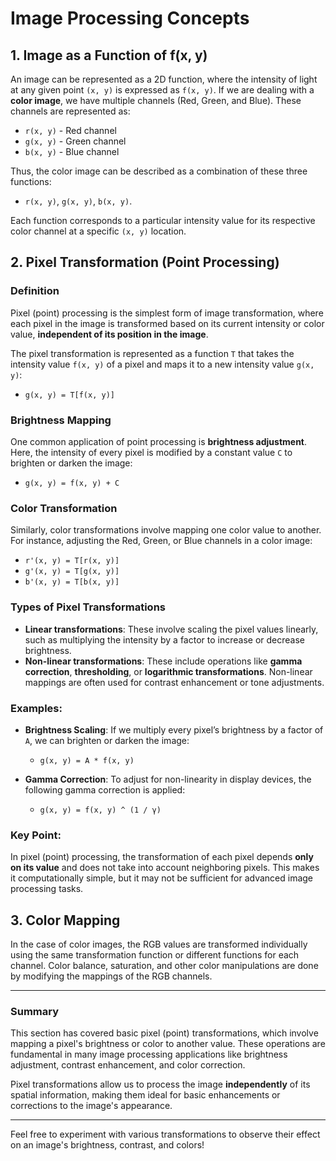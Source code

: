 # Image Processing Concepts

## 1. Image as a Function of f(x, y)
An image can be represented as a 2D function, where the intensity of light at any given point `(x, y)` is expressed as `f(x, y)`. If we are dealing with a **color image**, we have multiple channels (Red, Green, and Blue). These channels are represented as:
- `r(x, y)` - Red channel
- `g(x, y)` - Green channel
- `b(x, y)` - Blue channel

Thus, the color image can be described as a combination of these three functions:
- `r(x, y)`, `g(x, y)`, `b(x, y)`.

Each function corresponds to a particular intensity value for its respective color channel at a specific `(x, y)` location.

## 2. Pixel Transformation (Point Processing)

### Definition
Pixel (point) processing is the simplest form of image transformation, where each pixel in the image is transformed based on its current intensity or color value, **independent of its position in the image**.

The pixel transformation is represented as a function `T` that takes the intensity value `f(x, y)` of a pixel and maps it to a new intensity value `g(x, y)`:
- `g(x, y) = T[f(x, y)]`

### Brightness Mapping
One common application of point processing is **brightness adjustment**. Here, the intensity of every pixel is modified by a constant value `C` to brighten or darken the image:
- `g(x, y) = f(x, y) + C`

### Color Transformation
Similarly, color transformations involve mapping one color value to another. For instance, adjusting the Red, Green, or Blue channels in a color image:
- `r'(x, y) = T[r(x, y)]`
- `g'(x, y) = T[g(x, y)]`
- `b'(x, y) = T[b(x, y)]`

### Types of Pixel Transformations
- **Linear transformations**: These involve scaling the pixel values linearly, such as multiplying the intensity by a factor to increase or decrease brightness.
- **Non-linear transformations**: These include operations like **gamma correction**, **thresholding**, or **logarithmic transformations**. Non-linear mappings are often used for contrast enhancement or tone adjustments.

### Examples:
- **Brightness Scaling**: If we multiply every pixel’s brightness by a factor of `A`, we can brighten or darken the image:
  - `g(x, y) = A * f(x, y)`

- **Gamma Correction**: To adjust for non-linearity in display devices, the following gamma correction is applied:
  - `g(x, y) = f(x, y) ^ (1 / γ)`

### Key Point:
In pixel (point) processing, the transformation of each pixel depends **only on its value** and does not take into account neighboring pixels. This makes it computationally simple, but it may not be sufficient for advanced image processing tasks.

## 3. Color Mapping
In the case of color images, the RGB values are transformed individually using the same transformation function or different functions for each channel. Color balance, saturation, and other color manipulations are done by modifying the mappings of the RGB channels.

---

### Summary
This section has covered basic pixel (point) transformations, which involve mapping a pixel's brightness or color to another value. These operations are fundamental in many image processing applications like brightness adjustment, contrast enhancement, and color correction.

Pixel transformations allow us to process the image **independently** of its spatial information, making them ideal for basic enhancements or corrections to the image's appearance.

---

Feel free to experiment with various transformations to observe their effect on an image's brightness, contrast, and colors!
